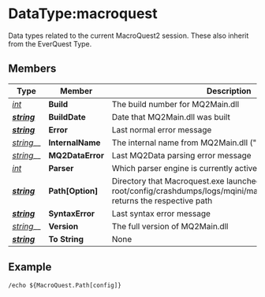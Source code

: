 # DataType:macroquest

Data types related to the current MacroQuest2 session.  These also inherit from the EverQuest Type.

## Members

| **Type**                           | **Member**        | **Description**                                                                                                                                   |
| ---------------------------------- | ----------------- | ------------------------------------------------------------------------------------------------------------------------------------------------- |
| [_int_](datatype-int.md)           | **Build**         | The build number for MQ2Main.dll                                                                                                                  |
| __[_string_](datatype-string.md)__ | **BuildDate**     | Date that MQ2Main.dll was built                                                                                                                   |
| __[_string_](datatype-string.md)__ | **Error**         | Last normal error message                                                                                                                         |
| [_string_](datatype-string.md)__   | **InternalName**  | The internal name from MQ2Main.dll ("Next")                                                                                                       |
| [_string_](datatype-string.md)__   | **MQ2DataError**  | Last MQ2Data parsing error message                                                                                                                |
| [_int_](datatype-int.md)           | **Parser**        | Which parser engine is currently active                                                                                                           |
| __[_string_](datatype-string.md)__ | **Path\[Option]** | Directory that Macroquest.exe launched from.  When passed root/config/crashdumps/logs/mqini/macros/plugins/resources, returns the respective path |
| __[_string_](datatype-string.md)__ | **SyntaxError**   | Last syntax error message                                                                                                                         |
| [_string_](datatype-string.md)__   | **Version**       | The full version of MQ2Main.dll                                                                                                                   |
| __[_string_](datatype-string.md)__ | **To String**     | None                                                                                                                                              |

## Example

`/echo ${MacroQuest.Path[config]}`
